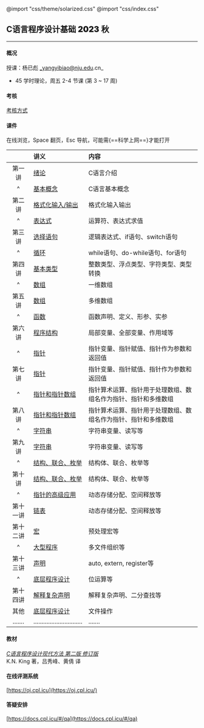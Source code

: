 @import "css/theme/solarized.css"
@import "css/index.css"

## C语言程序设计基础 <span style="font-weight:900">2023</span> 秋

---

#### 概况

授课：杨已彪 _yangyibiao@nju.edu.cn_

- 45 学时理论，周五 2-4 节课 (第 3 ~ 17 周)

<div class="top-2"></div>

#### 考核

[考核方式](http://docs.cpl.icu/#/hw)

#### 课件

在线浏览，Space 翻页，Esc 导航，可能需{==科学上网==}才能打开

<div class="threelines outline head-highlight">

|        |              讲义                | 内容                           |
| :----: | :--                             | :--                            |
| 第一讲  | [绪论](slides/01-IntroducingC.html)           | C语言介绍                       |
|   ^    | [基本概念](slides/02-CFundamentals.html)        | C语言基本概念                    |
| 第二讲  | [格式化输入/输出](slides/03-FormattedIO.html)  | 格式化输入输出                    |
|   ^    | [表达式](slides/04-Expressions.html)          | 运算符、表达式求值                |
| 第三讲  | [选择语句](slides/05-SelectionStatements.html)        | 逻辑表达式、if语句、switch语句    |
|   ^    | [循环](slides/06-Loops.html)           | while语句、do-while语句、for语句 |
| 第四讲  | [基本类型](slides/07-BasicTypes.html)        | 整数类型、浮点类型、字符类型、类型转换 |
|   ^    | [数组](slides/08-Arrays.html)           | 一维数组 |
| 第五讲  | [数组](slides/08-Arrays.html)           | 多维数组  |
|   ^    | [函数](slides/09-Functions.html)           | 函数声明、定义、形参、实参  |
| 第六讲  | [程序结构](slides/10-ProgramOrganization.html)        | 局部变量、全部变量、作用域等  |
|   ^    | [指针](slides/11-Pointers.html)          | 指针变量、指针赋值、指针作为参数和返回值  |
| 第七讲  | [指针](slides/11-Pointers.html)          | 指针变量、指针赋值、指针作为参数和返回值  |
|   ^    | [指针和指针数组](slides/12-PointersAndArrays.html)  | 指针算术运算、指针用于处理数组、数组名作为指针、指针和多维数组 |
| 第八讲  | [指针和指针数组](slides/12-PointersAndArrays.html)  | 指针算术运算、指针用于处理数组、数组名作为指针、指针和多维数组 |
|   ^    | [字符串](slides/13-Strings.html)         | 字符串变量、读写等  |
| 第九讲  | [字符串](slides/13-Strings.html)         | 字符串变量、读写等 |
|   ^    | [结构、联合、枚举](slides/16-StructuresUnionsAndEnumerations.html) | 结构体、联合、枚举等 |
| 第十讲  | [结构、联合、枚举](slides/16-StructuresUnionsAndEnumerations.html) | 结构体、联合、枚举等 |
|   ^    | [指针的高级应用](slides/17-AdvancedUsesOfPointers.html)   | 动态存储分配、空间释放等 |
| 第十一讲  | [链表](slides/17-AdvancedUsesOfPointers.html)   | 动态存储分配、空间释放等 |
| 第十二讲  | [宏](slides/14-Preprocessor.html)   | 预处理宏等 |
|   ^     | [大型程序](slides/15-WritingLargePrograms.html)   | 多文件组织等 |
| 第十三讲  | [声明](slides/18-Declarations.html)   | auto, extern, register等 |
| ^ | [底层程序设计](slides/20-LowLevelProgramming.html)   | 位运算等 |
| 第十四讲 | [解释复杂声明](slides/review.html) | 解释复杂声明、二分查找等 |
| 其他  | [底层程序设计](slides/22-InputOutput.html)   | 文件操作 |
| .......| .............................. | .......|

</div>

#### 教材

[_C语言程序设计现代方法 第二版 修订版_](book/c-programming-a-modern-approach.pdf) <br>K.N. King 著，吕秀峰、黄倩 译

#### 在线评测系统

[https://oj.cpl.icu](https://oj.cpl.icu/)

#### 答疑安排

[https://docs.cpl.icu/#/qa](https://docs.cpl.icu/#/qa)

<!-- <div class="threelines outline head-highlight" style="width=400pt">

| 答疑时间     | 周一 | 周二 | 周三 | 周四 | 周五 | 周六 | 周日 |
| :--:        | :-- | :-- | :-- | :-- | :-- | :-- | :-- |
| 08:00-10:00 | 李清扬(线上) | 李清扬(线上) | 姜钊炜(线上) | &emsp; | &emsp; | &emsp; | &emsp; |
| 10:00-12:00 | &emsp; | &emsp; | &emsp; | &emsp; | &emsp; | &emsp; | &emsp; |
| 12:00-14:00 | &emsp; | &emsp; | &emsp; | &emsp; | &emsp; | &emsp; | &emsp; |
| 14:00-16:00 | 姜钊炜(线上)</div> | &emsp; | 茆文杰(线上) | &emsp; | &emsp; | 蒙民伟楼602(15:00~) | 蒙民伟楼602(14:30~) |
| 16:00-18:00 | &emsp; | &emsp; | &emsp; | 杨已彪(南园综合楼509) | 茆文杰(线上) | &emsp; | &emsp; |
| 18:30-20:00 | &emsp; | &emsp; | &emsp; | 杨已彪(南园综合楼511) | &emsp; |蒙民伟楼602(19:00~) | &emsp; |
| 20:00-22:00 | 蒙民伟楼602 | 蒙民伟楼602 | 蒙民伟楼602 | 蒙民伟楼602 | 蒙民伟楼602 | &emsp; | &emsp; |

</div> -->


